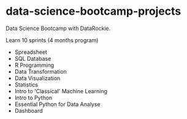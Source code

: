 # data-science-bootcamp-projects
Data Science Bootcamp with DataRockie.

Learn 10 sprints (4 months program)
- Spreadsheet
- SQL Database
- R Programming
- Data Transformation
- Data Visualization
- Statistics
- Intro to 'Classical' Machine Learning
- Intro to Python
- Essential Python for Data Analyse
- Dashboard
